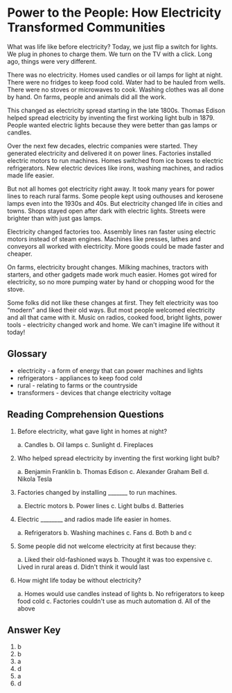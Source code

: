 # Power to the People: How Electricity Transformed Communities

What was life like before electricity? Today, we just flip a switch for lights. We plug in phones to charge them. We turn on the TV with a click. Long ago, things were very different.

There was no electricity. Homes used candles or oil lamps for light at night. There were no fridges to keep food cold. Water had to be hauled from wells. There were no stoves or microwaves to cook. Washing clothes was all done by hand. On farms, people and animals did all the work.

This changed as electricity spread starting in the late 1800s. Thomas Edison helped spread electricity by inventing the first working light bulb in 1879. People wanted electric lights because they were better than gas lamps or candles.

Over the next few decades, electric companies were started. They generated electricity and delivered it on power lines. Factories installed electric motors to run machines. Homes switched from ice boxes to electric refrigerators. New electric devices like irons, washing machines, and radios made life easier.

But not all homes got electricity right away. It took many years for power lines to reach rural farms. Some people kept using outhouses and kerosene lamps even into the 1930s and 40s. But electricity changed life in cities and towns. Shops stayed open after dark with electric lights. Streets were brighter than with just gas lamps.

Electricity changed factories too. Assembly lines ran faster using electric motors instead of steam engines. Machines like presses, lathes and conveyors all worked with electricity. More goods could be made faster and cheaper.

On farms, electricity brought changes. Milking machines, tractors with starters, and other gadgets made work much easier. Homes got wired for electricity, so no more pumping water by hand or chopping wood for the stove.

Some folks did not like these changes at first. They felt electricity was too “modern” and liked their old ways. But most people welcomed electricity and all that came with it. Music on radios, cooked food, bright lights, power tools - electricity changed work and home. We can't imagine life without it today!

## Glossary

- electricity - a form of energy that can power machines and lights
- refrigerators - appliances to keep food cold
- rural - relating to farms or the countryside
- transformers - devices that change electricity voltage

## Reading Comprehension Questions

1. Before electricity, what gave light in homes at night?

   a. Candles
   b. Oil lamps
   c. Sunlight
   d. Fireplaces

2. Who helped spread electricity by inventing the first working light bulb?

   a. Benjamin Franklin
   b. Thomas Edison
   c. Alexander Graham Bell
   d. Nikola Tesla

3. Factories changed by installing _______ to run machines.

   a. Electric motors
   b. Power lines
   c. Light bulbs
   d. Batteries

4. Electric ________ and radios made life easier in homes.

   a. Refrigerators
   b. Washing machines
   c. Fans
   d. Both b and c

5. Some people did not welcome electricity at first because they:

   a. Liked their old-fashioned ways
   b. Thought it was too expensive
   c. Lived in rural areas
   d. Didn't think it would last

6. How might life today be without electricity?

   a. Homes would use candles instead of lights
   b. No refrigerators to keep food cold
   c. Factories couldn't use as much automation
   d. All of the above

## Answer Key

1. b
2. b
3. a
4. d
5. a
6. d
